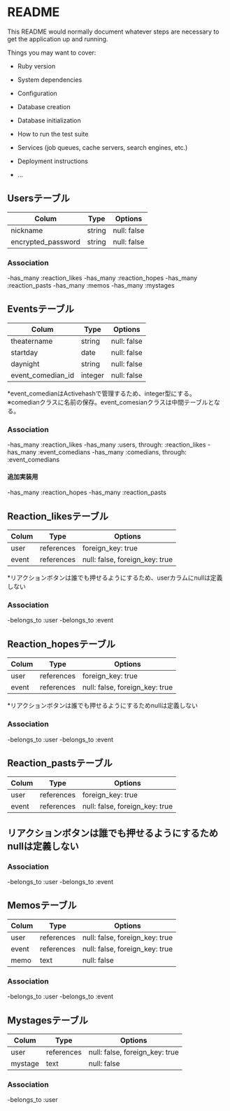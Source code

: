 # README

This README would normally document whatever steps are necessary to get the
application up and running.

Things you may want to cover:

* Ruby version

* System dependencies

* Configuration

* Database creation

* Database initialization

* How to run the test suite

* Services (job queues, cache servers, search engines, etc.)

* Deployment instructions

* ...

## Usersテーブル
| Colum              | Type   | Options                   |
|--------------------|--------|---------------------------|
| nickname           | string | null: false               |
| encrypted_password | string | null: false               |

### Association
-has_many :reaction_likes
-has_many :reaction_hopes
-has_many :reaction_pasts
-has_many :memos
-has_many :mystages


## Eventsテーブル
| Colum              | Type       | Options                        |
|--------------------|------------|--------------------------------|
| theatername        | string     | null: false                    |
| startday           | date       | null: false                    |
| daynight           | string     | null: false                    |
| event_comedian_id  | integer    | null: false                    |
*event_comedianはActivehashで管理するため、integer型にする。
※comedianクラスに名前の保存。event_comesianクラスは中間テーブルとなる。

### Association
-has_many :reaction_likes
-has_many :users, through: :reaction_likes
-has_many :event_comedians
-has_many :comedians, through: :event_comedians

#### 追加実装用
-has_many :reaction_hopes
-has_many :reaction_pasts


## Reaction_likesテーブル
| Colum       | Type       | Options                        |
|-------------|------------|--------------------------------|
| user        | references |              foreign_key: true |
| event       | references | null: false, foreign_key: true |
*リアクションボタンは誰でも押せるようにするため、userカラムにnullは定義しない

### Association
-belongs_to :user
-belongs_to :event


## Reaction_hopesテーブル
| Colum       | Type       | Options                        |
|-------------|------------|--------------------------------|
| user        | references |              foreign_key: true |
| event       | references | null: false, foreign_key: true |
*リアクションボタンは誰でも押せるようにするためnullは定義しない

### Association
-belongs_to :user
-belongs_to :event


## Reaction_pastsテーブル
| Colum       | Type       | Options                        |
|-------------|------------|--------------------------------|
| user        | references |              foreign_key: true |
| event       | references | null: false, foreign_key: true |
## リアクションボタンは誰でも押せるようにするためnullは定義しない

### Association
-belongs_to :user
-belongs_to :event


## Memosテーブル
| Colum         | Type       | Options                        |
|---------------|------------|--------------------------------|
| user          | references | null: false, foreign_key: true |
| event         | references | null: false, foreign_key: true |
| memo          | text       | null: false                    |

### Association
-belongs_to :user
-belongs_to :event


## Mystagesテーブル
| Colum         | Type       | Options                        |
|---------------|------------|--------------------------------|
| user          | references | null: false, foreign_key: true |
| mystage       | text       | null: false                    |

### Association
-belongs_to :user